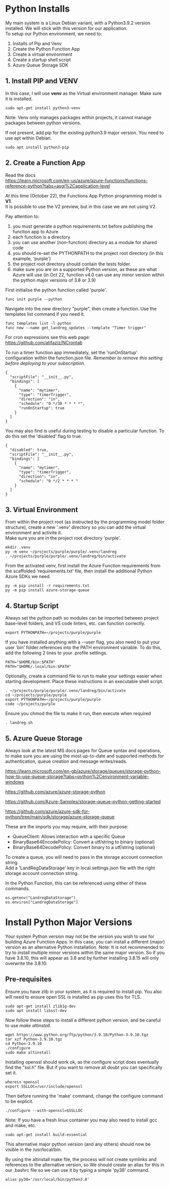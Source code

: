 # Python Installs
My main system is a Linux Debian variant, with a Python3.9.2 version installed.  We will stick with this version for our application.  
To setup our Python environment, we need to:
1. Installs of Pip and Venv
2. Create the Python Function App
3. Create a virtual environment
4. Create a startup shell script
5. Azure Queue Storage SDK

  
## 1. Install PIP and VENV
In this case, I will use **venv** as the Virtual environment manager.  Make sure it is installed.  
```
sudo apt-get install python3-venv
```
Note: Venv only manages packages within projects, it cannot manage packages between python versions.  
  
If not present, add pip for the existing python3.9 major version.  You need to use apt within Debian.
```
sudo apt install python3-pip
```


## 2. Create a Function App
Read the docs  
https://learn.microsoft.com/en-us/azure/azure-functions/functions-reference-python?tabs=asgi%2Capplication-level  

At this time (October 22), the Functions App Python programming model is **V1**.  
It is possible to use the V2 preview, but in this case we are not using V2.  

Pay attention to:
1. you must generate a python requirements.txt before publishing the function app to Azure
2. each function is a directory
3. you can use another (non-function) directory as a module for shared code
4. you should re-set the PYTHONPATH to the project root directory (in this example, 'purple')
5. the project root directory should contain the tests folder.
6. make sure you are on a supported Python version, as these are what Azure will use (in Oct 22, function v4.0 can use any minor version within the python major versions of 3.8 or 3.9)  

First initialise the python function called 'purple'.  
```
func init purple --python
```

Navigate into the new directory "purple", then create a function.  Use the templates list command if you need it.  
```
func templates list -l python
func new --name get_landreg_updates --template "Timer trigger"
```
For cron expressions see this web page:  
https://github.com/atifaziz/NCrontab

To run a timer function app immediately, set the 'runOnStartup' configuration within the function.json file.  *Remember to remove this setting before deploying to your subscription.*   
```
{
  "scriptFile": "__init__.py",
  "bindings": [
    {
      "name": "mytimer",
      "type": "timerTrigger",
      "direction": "in",
      "schedule": "0 */30 * * * *",
      "runOnStartup": true
    }
  ]
}
```

You may also find is useful during testing to disable a particular function.  To do this set the 'disabled' flag to true.  
```
{
  "disabled": true,
  "scriptFile": "__init__.py",
  "bindings": [
    {
      "name": "mytimer",
      "type": "timerTrigger",
      "direction": "in",
      "schedule": "0 */2 * * * "
    }
  ]
}
```


## 3. Virtual Environment
From within the project root (as instructed by the programming model folder structure), create a new '.venv' directory so you can add the virtual environment and activite it.  
Make sure you are in the project root directory 'purple'.
```
mkdir .venv
py -m venv ~/projects/purple/purple/.venv/landreg
. ~/projects/purple/purple/.venv/landreg/bin/activate
```

From the activated venv, first install the Azure Function requirements from the scaffolded 'requirements.txt' file, then install the additional Python Azure SDKs we need.  
```
py -m pip install -r requirements.txt
py -m pip install azure-storage-queue
```


## 4. Startup Script
Always set the python path so modules can be imported between project base-level folders, and VS code linters, etc. can function correctly.
```
export PYTHONPATH=~/projects/purple/purple
```
  
If you have installed anything with a --user flag, you also need to put your user 'bin' folder references into the PATH environment variable.  To do this, add the following 2 lines to your .profile settings. 
```
PATH="$HOME/bin:$PATH"
PATH="$HOME/.local/bin:$PATH"
```
  
Optionally, create a command file to run to make your settings easier when starting development.  Place these instructions in an executable shell script.  
```
. ~/projects/purple/purple/.venv/landreg/bin/activate
cd ~/projects/purple/purple
export PYTHONPATH=~/projects/purple/purple
code ~/projects/purple
```
Ensure you chmod the file to make it run, then execute when required
```
. landreg.sh
```


## 5. Azure Queue Storage
Always look at the latest MS docs pages for Queue syntax and operations, to make sure you are using the most up-to-date and supported methods for authentication, queue creation and message writes/reads.

https://learn.microsoft.com/en-gb/azure/storage/queues/storage-python-how-to-use-queue-storage?tabs=python%2Cenvironment-variable-windows

https://github.com/azure/azure-storage-python

https://github.com/Azure-Samples/storage-queue-python-getting-started

https://github.com/azure/azure-sdk-for-python/tree/main/sdk/storage/azure-storage-queue
  
These are the imports you may require, with their purpose:
- QueueClient: Allows interaction with a specific Queue
- BinaryBase64EncodePolicy: Convert a utf/string to binary (optional)
- BinaryBase64DecodePolicy: Convert binary to a utf/string (optional)

To create a queue, you will need to pass in the storage account connection string.  
Add a 'LandRegDataStorage' key in local.settings.json file with the right storage account connection string.  

In the Python Function, this can be referenced using either of these commands.  
```
os.getenv("LandregDataStorage")
os.environ["LandregDataStorage"]
```


# Install Python Major Versions
Your system Python version may not be the version you wish to use for building Azure Function Apps.  In this case, you can install a different (major) version as an alternative Python installation. 
Note: It is not recommended to try to install multiple minor versions within the same major version.  So if you have 3.8.10, this will appear as 3.8 and by further installing 3.8.15 will only overwrite the 3.8.10.  

## Pre-requisites
Ensure you have zlib in your system, as it is required to install pip.  You also will need to ensure open SSL is installed as pip uses this for TLS.
```
sudo apt-get install zlib1g-dev
sudo apt install libssl-dev
```

Now follow these steps to install a different python version, and be careful to use *make altinstall*. 
```
wget https://www.python.org/ftp/python/3.9.10/Python-3.9.10.tgz  
tar xzf Python-3.9.10.tgz
cd Python-3.9.10
./configure
sudo make altinstall
```

Installing openssl should work ok, as the configure script does eventually find the "ssl.h" file. But if you want to remove all doubt you can specifically set it.
```
whereis openssl
export SSLLOC=/usr/include/openssl
```
Then before running the 'make' command, change the configure command to be explicit.
``` 
./configure --with-openssl=$SSLLOC
```

Note: If you have a fresh linux container you may also need to install gcc and make, etc.  
```
sudo apt-get install build-essential
```

This alternative major python version (and any others) should now be visible in the /usr/local/bin.  

By using the altinstall make file, the process will not create symlinks and references to the alternative version, so We should create an alias for this in our .bashrc file so we can use it by typing a simple 'py38' command.
```
alias py38='/usr/local/bin/python3.8'
```  
